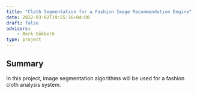 ```yaml
---
title: "Cloth Segmentation for a Fashion Image Recommendation Engine"
date: 2022-03-02T19:55:16+04:00
draft: false
advisors:
    - Berk Gökberk
type: project
---
```


## Summary
In this project, image segmentation algorithms will be used for a fashion cloth analysis system. 